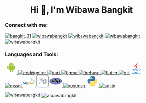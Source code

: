 <h1 align="center">Hi 👋, I'm Wibawa Bangkit</h1>
<h3 align="left">Connect with me:</h3>
<p align="left">
<a href="https://twitter.com/bangkit_31" target="blank"><img align="center" src="https://cdn.jsdelivr.net/npm/simple-icons@3.0.1/icons/twitter.svg" alt="bangkit_31" height="30" width="40" /></a>
<a href="https://linkedin.com/in/wibawabangkit" target="blank"><img align="center" src="https://cdn.jsdelivr.net/npm/simple-icons@3.0.1/icons/linkedin.svg" alt="wibawabangkit" height="30" width="40" /></a>
<a href="https://stackoverflow.com/users/wibawabangkit" target="blank"><img align="center" src="https://cdn.jsdelivr.net/npm/simple-icons@3.0.1/icons/stackoverflow.svg" alt="wibawabangkit" height="30" width="40" /></a>
<a href="https://fb.com/wibawabangkit" target="blank"><img align="center" src="https://cdn.jsdelivr.net/npm/simple-icons@3.0.1/icons/facebook.svg" alt="wibawabangkit" height="30" width="40" /></a>
<a href="https://instagram.com/wibawabangkit" target="blank"><img align="center" src="https://cdn.jsdelivr.net/npm/simple-icons@3.0.1/icons/instagram.svg" alt="wibawabangkit" height="30" width="40" /></a>
</p>

<h3 align="left">Languages and Tools:</h3>
<p align="left"> <a href="https://developer.android.com" target="_blank"> <img src="https://raw.githubusercontent.com/devicons/devicon/master/icons/android/android-original-wordmark.svg" alt="android" width="40" height="40"/> </a> <a href="https://codeigniter.com" target="_blank"> <img src="https://cdn.worldvectorlogo.com/logos/codeigniter.svg" alt="codeigniter" width="40" height="40"/> </a> <a href="https://dart.dev" target="_blank"> <img src="https://www.vectorlogo.zone/logos/dartlang/dartlang-icon.svg" alt="dart" width="40" height="40"/> </a> <a href="https://www.figma.com/" target="_blank"> <img src="https://www.vectorlogo.zone/logos/figma/figma-icon.svg" alt="figma" width="40" height="40"/> </a> <a href="https://firebase.google.com/" target="_blank"> <img src="https://www.vectorlogo.zone/logos/firebase/firebase-icon.svg" alt="firebase" width="40" height="40"/> </a> <a href="https://flutter.dev" target="_blank"> <img src="https://www.vectorlogo.zone/logos/flutterio/flutterio-icon.svg" alt="flutter" width="40" height="40"/> </a> <a href="https://git-scm.com/" target="_blank"> <img src="https://www.vectorlogo.zone/logos/git-scm/git-scm-icon.svg" alt="git" width="40" height="40"/> </a> <a href="https://www.java.com" target="_blank"> <img src="https://raw.githubusercontent.com/devicons/devicon/master/icons/java/java-original.svg" alt="java" width="40" height="40"/> </a> <a href="https://www.microsoft.com/en-us/sql-server" target="_blank"> <img src="https://cdn.worldvectorlogo.com/logos/microsoft-sql-server.svg" alt="mssql" width="40" height="40"/> </a> <a href="https://www.mysql.com/" target="_blank"> <img src="https://raw.githubusercontent.com/devicons/devicon/master/icons/mysql/mysql-original-wordmark.svg" alt="mysql" width="40" height="40"/> </a> <a href="https://www.photoshop.com/en" target="_blank"> <img src="https://raw.githubusercontent.com/devicons/devicon/master/icons/photoshop/photoshop-line.svg" alt="photoshop" width="40" height="40"/> </a> <a href="https://www.php.net" target="_blank"> <img src="https://raw.githubusercontent.com/devicons/devicon/master/icons/php/php-original.svg" alt="php" width="40" height="40"/> </a> <a href="https://postman.com" target="_blank"> <img src="https://www.vectorlogo.zone/logos/getpostman/getpostman-icon.svg" alt="postman" width="40" height="40"/> </a> <a href="https://www.python.org" target="_blank"> <img src="https://raw.githubusercontent.com/devicons/devicon/master/icons/python/python-original.svg" alt="python" width="40" height="40"/> </a> <a href="https://www.sqlite.org/" target="_blank"> <img src="https://www.vectorlogo.zone/logos/sqlite/sqlite-icon.svg" alt="sqlite" width="40" height="40"/> </a> </p>

<p><img align="left" src="https://github-readme-stats.vercel.app/api/top-langs?username=wibawabangkit&show_icons=true&locale=en&layout=compact" alt="wibawabangkit" /></p>

<p>&nbsp;<img align="center" src="https://github-readme-stats.vercel.app/api?username=wibawabangkit&show_icons=true&locale=en" alt="wibawabangkit" /></p>
